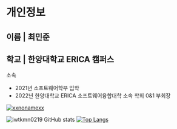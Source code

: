# 개인정보
## 이름 | 최민준
## 학교 | 한양대학교 ERICA 캠퍼스
소속
- 2021년 소프트웨어학부 입학
- 2022년 한양대학교 ERICA 소프트웨어융합대학 소속 학회 0&1 부회장

[![xxnonamexx](http://mazassumnida.wtf/api/v2/generate_badge?boj=xxnonamexx)](https://solved.ac/xxnonamexx)

![iwtkmn0219 GitHub stats](https://github-readme-stats.vercel.app/api?username=iwtkmn0219&show_icons=true&theme=onedark )
[![Top Langs](https://github-readme-stats.vercel.app/api/top-langs/?username=iwtkmn0219&layout=compact&theme=onedark&langs_count=5)](https://github.com/anuraghazra/github-readme-stats)

